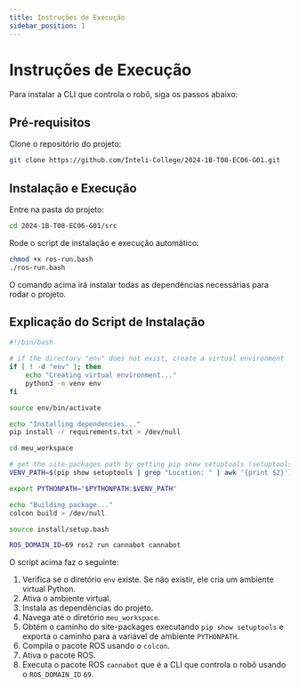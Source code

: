```yaml
---
title: Instruções de Execução
sidebar_position: 1
---
```


# Instruções de Execução

Para instalar a CLI que controla o robô, siga os passos abaixo:

## Pré-requisitos

Clone o repositório do projeto:

```bash
git clone https://github.com/Inteli-College/2024-1B-T08-EC06-G01.git
```

## Instalação e Execução

Entre na pasta do projeto:

```bash
cd 2024-1B-T08-EC06-G01/src
```

Rode o script de instalação e execução automático:

```bash
chmod +x ros-run.bash
./ros-run.bash
```

O comando acima irá instalar todas as dependências necessárias para rodar o projeto.

## Explicação do Script de Instalação

```bash
#!/bin/bash

# if the directory "env" does not exist, create a virtual environment
if [ ! -d "env" ]; then
    echo "Creating virtual environment..."
    python3 -m venv env
fi

source env/bin/activate

echo "Installing dependencies..."
pip install -r requirements.txt > /dev/null

cd meu_workspace

# get the site-packages path by getting pip show setuptools (setuptools always comes with pip)
VENV_PATH=$(pip show setuptools | grep "Location: " | awk '{print $2}')

export PYTHONPATH="$PYTHONPATH:$VENV_PATH"

echo "Building package..."
colcon build > /dev/null

source install/setup.bash

ROS_DOMAIN_ID=69 ros2 run cannabot cannabot
```

O script acima faz o seguinte:

1. Verifica se o diretório `env` existe. Se não existir, ele cria um ambiente virtual Python.
2. Ativa o ambiente virtual.
3. Instala as dependências do projeto.
4. Navega até o diretório `meu_workspace`.
5. Obtém o caminho do site-packages executando `pip show setuptools` e exporta o caminho para a variável de ambiente `PYTHONPATH`.
6. Compila o pacote ROS usando o `colcon`.
7. Ativa o pacote ROS.
8. Executa o pacote ROS `cannabot` que é a CLI que controla o robô usando o `ROS_DOMAIN_ID` `69`.
